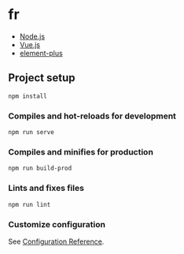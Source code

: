 # fr

- [Node.js](https://nodejs.org/en/)
- [Vue.js](https://cn.vuejs.org/index.html)
- [element-plus](https://element-plus.org/)

## Project setup
```
npm install
```

### Compiles and hot-reloads for development
```
npm run serve
```

### Compiles and minifies for production
```
npm run build-prod
```

### Lints and fixes files
```
npm run lint
```

### Customize configuration
See [Configuration Reference](https://cli.vuejs.org/config/).
